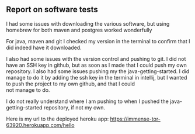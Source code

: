 ## Report on software tests

I had some issues with downloading the various software, 
but using homebrew for both maven and postgres worked wonderfully

For java, maven and git I checked my version in the terminal 
to confirm that I did indeed have it downloaded. 

I also had some issues with the version control and pushing 
to git. I did not have an SSH key in github, but as soon 
as I made that I could push my own repository. I also had some 
issues pushing my the java-getting-started. I did manage to do
it by adding the ssh key in the terminal in intellij, but I 
wanted to push the project to my own github, and that I could  
not manage to do. 

I do not really understand where I am pushing
to when I pushed the java-getting-started repository, if not 
my own.

Here is my url to the deployed heroku app:
https://immense-tor-63920.herokuapp.com/hello
